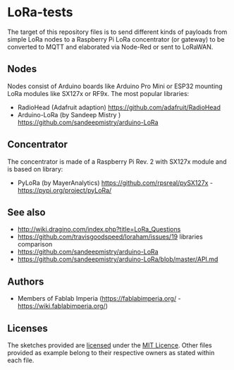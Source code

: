 # LoRa-tests

The target of this repository files is to send different kinds of payloads from simple LoRa nodes to a Raspberry Pi LoRa concentrator (or gateway) to be converted to MQTT and elaborated via Node-Red or sent to LoRaWAN.


## Nodes
Nodes consist of Arduino boards like Arduino Pro Mini or ESP32 mounting LoRa modules like SX127x or RF9x.
The most popular libraries: 
* RadioHead (Adafruit adaption) https://github.com/adafruit/RadioHead
* Arduino-LoRa (by Sandeep Mistry ) https://github.com/sandeepmistry/arduino-LoRa


## Concentrator
The concentrator is made of a Raspberry Pi Rev. 2 with SX127x module and is based on library:
* PyLoRa (by MayerAnalytics) https://github.com/rpsreal/pySX127x - https://pypi.org/project/pyLoRa/


## See also
* http://wiki.dragino.com/index.php?title=LoRa_Questions
* https://github.com/travisgoodspeed/loraham/issues/19  libraries comparison
* https://github.com/sandeepmistry/arduino-LoRa
* https://github.com/sandeepmistry/arduino-LoRa/blob/master/API.md


## Authors
* Members of Fablab Imperia (https://fablabimperia.org/ - https://wiki.fablabimperia.org/)


## Licenses
The sketches provided are [licensed](LICENSE) under the [MIT Licence](https://en.wikipedia.org/wiki/MIT_License).
Other files provided as example belong to their respective owners as stated within each file.
